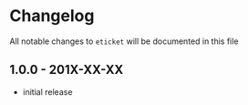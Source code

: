 # Changelog

All notable changes to `eticket` will be documented in this file

## 1.0.0 - 201X-XX-XX

- initial release
